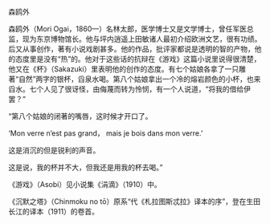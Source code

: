 森鸥外

  

森鸥外（Mori Ogai，1860—）名林太郎，医学博士又是文学博士，曾任军医总监，现为东京博物馆长。他与坪内逍遥上田敏诸人最初介绍欧洲文艺，很有功绩。后又从事创作，著有小说戏剧甚多。他的作品，批评家都说是透明的智的产物，他的态度里是没有“热”的。他对于这些话的抗辩在《游戏》这篇小说里说得很清楚，他又在《杯》（Sakazuki）里表明他的创作的态度。有七个姑娘各拿了一只雕著“自然”两字的银杯，舀泉水喝。第八个姑娘拿出一个冷的熔岩颜色的小杯，也来舀水。七个人见了很讶怪，由侮蔑而转为怜悯，有一个人说道，“将我的借给伊罢？”

  

“第八个姑娘的闭著的嘴唇，这时候才开口了。

‘Mon verre n’est pas grand， mais je bois dans mon verre.’

这是消沉的但是锐利的声音。

这是说，我的杯并不大，但我还是用我的杯去喝。”

  

《游戏》（Asobi）见小说集《涓滴》（1910）中。

《沉默之塔》（Chinmoku no tō）原系“代《札拉图斯忒拉》译本的序”，登在生田长江的译本（1911）的卷首。
